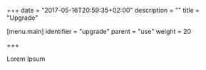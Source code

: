 +++
date = "2017-05-16T20:59:35+02:00"
description = ""
title = "Upgrade"

[menu.main]
identifier = "upgrade"
parent = "use"
weight = 20


+++

Lorem Ipsum
